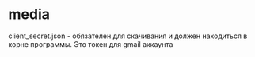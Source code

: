 # media
client_secret.json - обязателен для скачивания и должен находиться в корне программы. Это токен для gmail аккаунта

